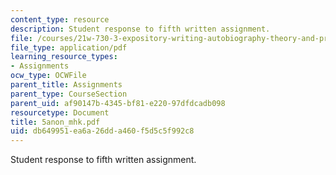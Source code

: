 ```yaml
---
content_type: resource
description: Student response to fifth written assignment.
file: /courses/21w-730-3-expository-writing-autobiography-theory-and-practice-spring-2001/db649951ea6a26dda460f5d5c5f992c8_5anon_mhk.pdf
file_type: application/pdf
learning_resource_types:
- Assignments
ocw_type: OCWFile
parent_title: Assignments
parent_type: CourseSection
parent_uid: af90147b-4345-bf81-e220-97dfdcadb098
resourcetype: Document
title: 5anon_mhk.pdf
uid: db649951-ea6a-26dd-a460-f5d5c5f992c8
---
```

Student response to fifth written assignment.

